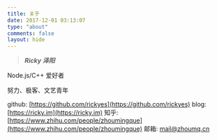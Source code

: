 ```yaml
---
title: 关于
date: 2017-12-01 03:13:07
type: "about"
comments: false
layout: hide
---
```


> ***Ricky 泽阳***


Node.js/C++ 爱好者

努力、极客、文艺青年

github: [https://github.com/rickyes](https://github.com/rickyes)
blog: [https://ricky.im](https://ricky.im)
知乎: [https://www.zhihu.com/people/zhoumingque](https://www.zhihu.com/people/zhoumingque)
邮箱: mail@zhoumq.cn
